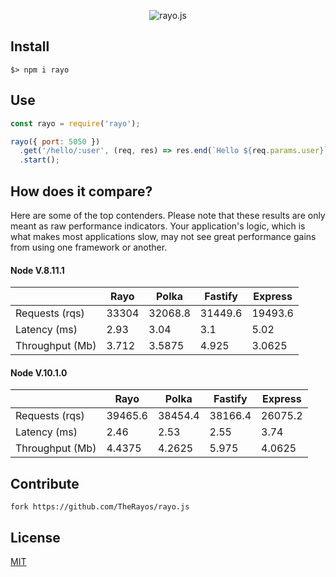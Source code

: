 <p align="center">
  <img src="https://raw.githubusercontent.com/TheRayos/Assets/master/Images/Cover.png" alt="rayo.js" />
</p>


## Install

```
$> npm i rayo
```

## Use

```js
const rayo = require('rayo');

rayo({ port: 5050 })
  .get('/hello/:user', (req, res) => res.end(`Hello ${req.params.user}`))
  .start();
```

## How does it compare?

Here are some of the top contenders. Please note that these results are only meant as raw performance indicators. Your application's logic, which is what makes most applications slow, may not see great performance gains from using one framework or another.

#### Node V.8.11.1
 &nbsp;         | Rayo  | Polka   | Fastify | Express
--------------- | ----- | ------- | ------- | -------
Requests (rqs)  | 33304 | 32068.8 | 31449.6 | 19493.6
Latency (ms)    | 2.93  | 3.04    | 3.1     | 5.02
Throughput (Mb) | 3.712 | 3.5875  | 4.925   | 3.0625

#### Node V.10.1.0
 &nbsp;         | Rayo    | Polka   | Fastify | Express
--------------- | ------- | ------- | ------- | -------
Requests (rqs)  | 39465.6 | 38454.4 | 38166.4 | 26075.2
Latency (ms)    | 2.46    | 2.53    | 2.55    | 3.74
Throughput (Mb) | 4.4375  | 4.2625  | 5.975   | 4.0625


## Contribute
```
fork https://github.com/TheRayos/rayo.js
```


## License

[MIT](https://github.com/TheRayos/rayo.js/blob/master/LICENSE)

